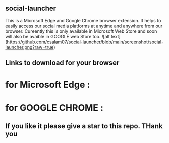 ## social-launcher
This is a Microsoft Edge and Google Chrome browser extension. It helps to easily access our social media platforms at anytime and anywhere from our browser.
Cureently this is only available in Microsoft Web Store and soon will also be avaible in GOOGLE web Store too.
![alt text] (https://github.com/csalam07/social-launcher/blob/main/screenshot/social-launcher.png?raw=true)

## Links to download for your browser
# for Microsoft Edge : 
# for GOOGLE CHROME  : 


## If you like it please give a star to this repo. THank you 
